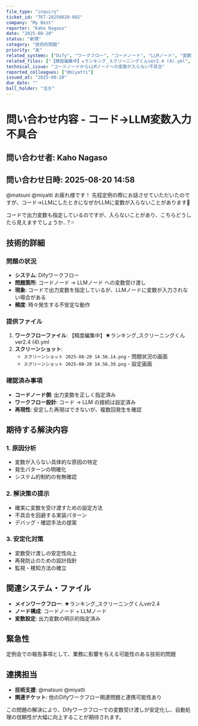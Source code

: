 ```yaml
---
file_type: "inquiry"
ticket_id: "TKT-20250820-002"
company: "My Best"
reporter: "Kaho Nagaso"
date: "2025-08-20"
status: "新規"
category: "技術的問題"
priority: "高"
related_systems: ["Dify", "ワークフロー", "コードノード", "LLMノード", "変数受け渡し"]
related_files: ["【精度編集中】★ランキング_スクリーニングくんver2.4 (4).yml", "スクリーンショット 2025-08-20 14.56.14.png", "スクリーンショット 2025-08-20 14.56.39.png"]
technical_issue: "コードノードからLLMノードへの変数が入らない不具合"
reported_colleagues: ["@miyatti"]
issued_at: "2025-08-20"
due_date: ""
ball_holder: "当方"
---
```


# 問い合わせ内容 - コード→LLM変数入力不具合

## 問い合わせ者: Kaho Nagaso
## 問い合わせ日時: 2025-08-20 14:58

@matsuni @miyatti
お疲れ様です！
先程定例の際にお話させていただいたのですが、コード→LLMにしたときになぜかLLMに変数が入らないことがあります🤔

コードで出力変数も指定しているのですが、入らないことがあり、こちらどうしたら見えますでしょうか..？💦

## 技術的詳細

### 問題の状況
- **システム**: Difyワークフロー
- **問題箇所**: コードノード → LLMノード への変数受け渡し
- **現象**: コードで出力変数を指定しているが、LLMノードに変数が入力されない場合がある
- **頻度**: 時々発生する不安定な動作

### 提供ファイル
1. **ワークフローファイル**: 【精度編集中】★ランキング_スクリーニングくんver2.4 (4).yml
2. **スクリーンショット**: 
   - `スクリーンショット 2025-08-20 14.56.14.png` - 問題状況の画面
   - `スクリーンショット 2025-08-20 14.56.39.png` - 設定画面

### 確認済み事項
- **コードノード側**: 出力変数を正しく指定済み
- **ワークフロー設計**: コード → LLM の接続は設定済み
- **再現性**: 安定した再現はできないが、複数回発生を確認

## 期待する解決内容

### 1. 原因分析
- 変数が入らない具体的な原因の特定
- 発生パターンの明確化
- システム的制約の有無確認

### 2. 解決策の提示
- 確実に変数を受け渡すための設定方法
- 不具合を回避する実装パターン
- デバッグ・確認手法の提案

### 3. 安定化対策
- 変数受け渡しの安定性向上
- 再発防止のための設計指針
- 監視・検知方法の確立

## 関連システム・ファイル
- **メインワークフロー**: ★ランキング_スクリーニングくんver2.4
- **ノード構成**: コードノード + LLMノード
- **変数設定**: 出力変数の明示的指定済み

## 緊急性
定例会での報告事項として、業務に影響を与える可能性のある技術的問題

## 連携担当
- **技術支援**: @matsuni @miyatti
- **関連チケット**: 他のDifyワークフロー関連問題と連携可能性あり

この問題の解決により、Difyワークフローでの変数受け渡しが安定化し、自動処理の信頼性が大幅に向上することが期待されます。